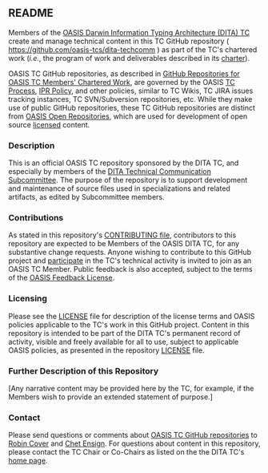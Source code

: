 <div>
<h2>README</h2>

<p>Members of the <a href="https://www.oasis-open.org/committees/dita/">OASIS Darwin Information Typing Architecture (DITA) TC</a> create and manage technical content in this TC GitHub repository ( <a href="https://github.com/oasis-tcs/dita-techcomm">https://github.com/oasis-tcs/dita-techcomm</a> ) as part of the TC's chartered work (<i>i.e.</i>, the program of work and deliverables described in its <a href="https://www.oasis-open.org/committees/dita/charter.php">charter</a>).</p>

<p>OASIS TC GitHub repositories, as described in <a href="https://www.oasis-open.org/resources/tcadmin/github-repositories-for-oasis-tc-members-chartered-work">GitHub Repositories for OASIS TC Members' Chartered Work</a>, are governed by the OASIS <a href="https://www.oasis-open.org/policies-guidelines/tc-process">TC Process</a>, <a href="https://www.oasis-open.org/policies-guidelines/ipr">IPR Policy</a>, and other policies, similar to TC Wikis, TC JIRA issues tracking instances, TC SVN/Subversion repositories, etc.  While they make use of public GitHub repositories, these TC GitHub repositories are distinct from <a href="https://www.oasis-open.org/resources/open-repositories">OASIS Open Repositories</a>, which are used for development of open source <a href="https://www.oasis-open.org/resources/open-repositories/licenses">licensed</a> content.</p>
</div>

<div>
<h3>Description</h3>

<p>This is an official OASIS TC repository sponsored by the DITA TC, and especially by members of the <a href="http://www.oasis-open.org/committees/tc_home.php?wg_abbrev=dita-techcomm">DITA Technical Communication Subcommittee</a>. The purpose of the repository is to support development and maintenance of source files used in specializations and related artifacts, as edited by Subcommittee members.</p>

<!--
https://github.com/oasis-tcs/dita-techcomm
https://github.com/oasis-tcs/dita-techcomm/

Maintainer(s): Bob Thomas, robertnthomas, bob.thomas@tagsmiths.com
> Description: Official repository for the source files for the specializations
> and specifications maintained by the DITA Technical Communication
> subcommittee

DITA Technical Communication Suncommittee
http://www.oasis-open.org/committees/tc_home.php?wg_abbrev=dita-techcomm

Desc: OASIS DITA TC: Official TC repository for source files developed and maintained in specializations edited by the DITA Technical Communication Subcommittee
 -->

</div>

<div>
<h3>Contributions</h3>
<p>As stated in this repository's <a href="https://github.com/oasis-tcs/dita-techcomm/blob/master/CONTRIBUTING.md">CONTRIBUTING file</a>, contributors to this repository are expected to be Members of the OASIS DITA TC, for any substantive change requests.  Anyone wishing to contribute to this GitHub project and <a href="https://www.oasis-open.org/join/participation-instructions">participate</a> in the TC's technical activity is invited to join as an OASIS TC Member.  Public feedback is also accepted, subject to the terms of the <a href="https://www.oasis-open.org/policies-guidelines/ipr#appendixa">OASIS Feedback License</a>.</p>
</div>



<div>
<h3>Licensing</h3>
<p>Please see the <a href="https://github.com/oasis-tcs/dita-techcomm/blob/master/LICENSE.md">LICENSE</a> file for description of the license terms and OASIS policies applicable to the TC's work in this GitHub project. Content in this repository is intended to be part of the DITA TC's permanent record of activity, visible and freely available for all to use, subject to applicable OASIS policies, as presented in the repository <a href="https://github.com/oasis-tcs/dita-techcomm/blob/master/LICENSE.md">LICENSE</a> file.</p>
</div>

<div>
<h3>Further Description of this Repository</h3>

<p>[Any narrative content may be provided here by the TC, for example, if the Members wish to provide an extended statement of purpose.]</p>
</div>

<div>

<h3>Contact</h3>
<p>Please send questions or comments about <a href="https://www.oasis-open.org/resources/tcadmin/github-repositories-for-oasis-tc-members-chartered-work">OASIS TC GitHub repositories</a> to <a href="mailto:robin@oasis-open.org">Robin Cover</a> and <a href="mailto:chet.ensign@oasis-open.org">Chet Ensign</a>.  For questions about content in this repository, please contact the TC Chair or Co-Chairs as listed on the the DITA TC's <a href="https://www.oasis-open.org/committees/dita/">home page</a>.</p>
</div>
